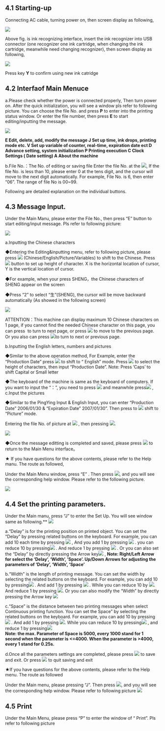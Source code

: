 ## 4.1 Starting-up

Connecting AC cable, turning power on, then screen display as following,

![](/assets/Image_029.jpg)

Above fig. is ink recognizing interface, insert the ink recognizer into USB connector (one recognizer one ink cartridge, when changing the ink cartridge, meanwhile need changing recognizer), then screen display as following,

![](/assets/Image_030.jpg)

Press key  **Y** to confirm using new ink catridge

## 4.2 Interfaof Main Menuce

a.Please check whether the power is connected properly, Then turn power on. After the quick initialization, you will see a window pls refer to following picture. You can choose the file No. and press **P**  to enter into the printing status window. Or enter the file number, then press  **E**  to start editing/inputting the message.

![](/assets/Image_033.jpg)

**E	Edit, delete, add, modify the message
J	Set up time, ink drops, printing mode etc.
V	Set up variable of counter, real-time, expiration date ect 
D	Advance setting, system initialization
P	Printing execution
C	Clock Settings ( Date setting) A	About the machine**

b.File No.：The No. of editing or saving file
Enter the file No. at the  ![](/assets/Image_048.jpg), If the file No. is less than 10, please enter 0 at the tens digit,
and the cursor will move to the next digit automatically. For example, File No. is 6, then enter “06”. The range of file No is 00~99.

Following are detailed explanation on the individual buttons.

## 4.3 Message Input.
Under the Main Manu, please enter the File No., then press “E” button to start editing/input message. Pls refer to following picture:

![](/assets/Image_035.jpg)

a.Inputting the Chinese characters

◆Entering the Editing&inputting menu, refer to following picture, please press ![](/assets/Image_026.png)       (Chinese/English/Picture/Variables) to shift to the Chinese. Press ![](/assets/Image_027.png) button to set up height of character. X is the horizontal location of cursor, Y is the vertical location
of cursor.

◆For example, when your press SHENG，the Chinese characters of SHENG appear on the screen

◆Press “2” to select “生”(SHENG), the cursor will be move backward automatically (As showed in the following screen)

![](/assets/Image_038.jpg)

ATTENTION：This machine can display maximum 10 Chinese characters on 1 page, if you cannot find the needed Chinese character on this page, you can press ![![](/assets/Image_023.jpg)](/assets/Image_039.jpg) to turn to next
page, or press ![](/assets/Image_024.jpg)  to move to the previous page. Or you also can press   ![](/assets/Image_025.jpg)to turn to next or previous page.

b.Inputting the English letters, numbers and pictures

◆Similar to the above operation method,  For Example, enter the  “Production Date” press ![](/assets/Image_019.jpg) to shift to “ English” mode. Press ![](/assets/Image_027.png)   to select the height of characters,  then input “Production Date”. Note:   Press ’Caps’ to shift Capital or Small letter

◆The keyboard of the machine is same as the keyboard of computers. If you want  to
input the “：”, you need to press  ![](/assets/Image_028.jpg)  and meanwhile press![](/assets/Image_030.png) ,
c.Input the pictures

◆Similar to the PingYing Input & English Input, you can enter “Production Date” 2006/01/30 &  “Expiration  Date” 2007/01/30”.  Then press	to ![](/assets/Image_019.jpg) shift  to “Picture”
mode.

Entering the file No. of picture at ![](/assets/Image_048.jpg) ,   then pressing	![](/assets/Image_047.jpg).

![](/assets/Image_049.jpg)

◆Once the message editting is completed and saved, please press  ![](/assets/Image_083.jpg)  to return to the Main Menu interface。

★ If you have questions for the above contents, please refer to the Help manu. The route as followed,

Under the Main Menu window, press “E” . Then press	![](/assets/Image_083.png),  and  you  will see the corresponding help window. Please refer to the following picture.

![](/assets/Image_061.jpg)


## 4.4 Set the printing parameters.

Under the Main manu,  press “J”	to enter the Set Up. You will see window   same as following.**
![](/assets/Image_062.jpg)

a.“Delay” is for the printing position on printed object. You can set the “Delay” by pressing related buttons on the keyboard. For example, you can add 10 each  time
by  pressing  ![](/assets/Image_063.jpg) ,  And  you  add  1  by  pressing  ![](/assets/Image_064.jpg) .  you  can  reduce  10      by
pressing![](/assets/Image_065.jpg)  . And reduce 1 by pressing ![](/assets/Image_066.jpg) .  Or  you  can  also  set  the  “Delay”  by directly pressing the Arrow key![](/assets/Image_072.jpg) ,
**Note: Right/Left Arrow for select the ‘Delay’, ‘Width’, ’Space’. Up/Down Arrows for adjusting the parameters of ‘Delay’, ‘Width’, ’Space’**


b.“Width” is the length of printing message. You can set the width by selecting the related buttons on the keyboard. For example, you can add 10 by pressing![](/assets/Image_068.jpg)  .    And add 1 by pressing ![](/assets/Image_069.jpg) . While you can reduce 10 by ![](/assets/Image_070.jpg).       And       reduce 1 by pressing ![](/assets/Image_071.jpg). Or you can also modify the “Width” by directly pressing the
Arrow key ![](/assets/Image_072.jpg) 

c.“Space” is the distance between two printing messages when select Continuous printing function. You can set the Space” by selecting the related buttons on the
keyboard. For example, you can add 10 by pressing ![](/assets/Image_073.jpg) . And add 1 by   pressing
![](/assets/Image_074.jpg). While you can reduce 10 by pressing![](/assets/Image_075.jpg)  , and reduce 1 by pressing![](/assets/Image_076.jpg)   
**Note: the max. Parameter of Space is 5000, every 1000 stand for 1 second when the parameter is <=4000. When the parameter is >4000, every 1 stand for 0.25s.**


d.Once all the parameters settings are completed, please press  ![](/assets/Image_047.jpg)  to save and exit. Or press ![](/assets/Image_083.jpg)   to quit saving and exit

★If you have questions for the above contents, please refer to the Help menu. The route as followed

Under the Main menu, please pressing “J”.     Then press	![](/assets/Image_083.png), and you will   see the corresponding help window. Please refer to following picture
![](/assets/Image_080.jpg)

## 4.5 Print

Under the Main Menu, please press “P” to enter the window of “ Print”.
Pls refer to following picture